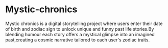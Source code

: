 # Mystic-chronics
Mystic chronics is a digital storytelling project where users enter their date of birth and zodiac sign to unlock unique and funny past life stories.By blending humour each story offers a mystical glimpse into an imagined past,creating a cosmic narrative tailored to each user's zodiac traits. 
